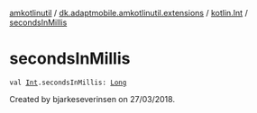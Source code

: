 [amkotlinutil](../../index.md) / [dk.adaptmobile.amkotlinutil.extensions](../index.md) / [kotlin.Int](index.md) / [secondsInMillis](seconds-in-millis.md)

# secondsInMillis

`val `[`Int`](https://kotlinlang.org/api/latest/jvm/stdlib/kotlin/-int/index.html)`.secondsInMillis: `[`Long`](https://kotlinlang.org/api/latest/jvm/stdlib/kotlin/-long/index.html)

Created by bjarkeseverinsen on 27/03/2018.


